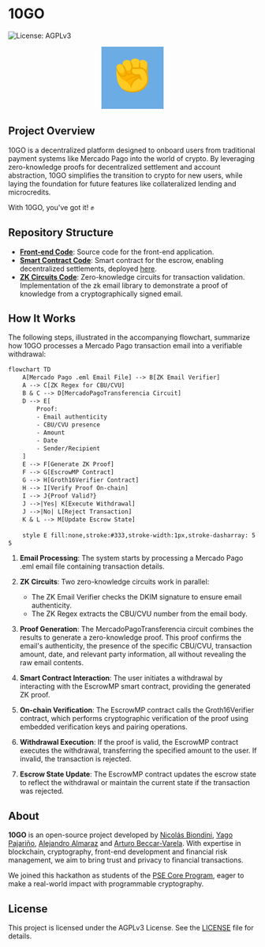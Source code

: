 # 10GO

![License: AGPLv3](https://img.shields.io/badge/License-AGPL%20v3-blue.svg)

<p align="center">
  <img src="./assets/10GO-icon.png" alt="10GO: You've got it!" width="126"/>
</p>

## Project Overview

10GO is a decentralized platform designed to onboard users from traditional payment systems like Mercado Pago into the world of crypto. By leveraging zero-knowledge proofs for decentralized settlement and account abstraction, 10GO simplifies the transition to crypto for new users, while laying the foundation for future features like collateralized lending and microcredits.

With 10GO, you've got it! ✊

## Repository Structure

- **[Front-end Code](https://github.com/10GO-labs/10GO-frontend)**: Source code for the front-end application.
- **[Smart Contract Code](https://github.com/10GO-labs/10GO-contracts)**: Smart contract for the escrow, enabling decentralized settlements, deployed [here](https://sepolia.etherscan.io/address/0xbc9cA80364f4bbF56211768519db012F0A76aee2#code).
- **[ZK Circuits Code](https://github.com/yagopajarino/zk-email-minimal)**: Zero-knowledge circuits for transaction validation. Implementation of the zk email library to demonstrate a proof of knowledge from a cryptographically signed email.

## How It Works

The following steps, illustrated in the accompanying flowchart, summarize how 10GO processes a Mercado Pago transaction email into a verifiable withdrawal:

```mermaid
flowchart TD
    A[Mercado Pago .eml Email File] --> B[ZK Email Verifier]
    A --> C[ZK Regex for CBU/CVU]
    B & C --> D[MercadoPagoTransferencia Circuit]
    D --> E[
        Proof:
        - Email authenticity
        - CBU/CVU presence
        - Amount
        - Date
        - Sender/Recipient
    ]
    E --> F[Generate ZK Proof]
    F --> G[EscrowMP Contract]
    G --> H[Groth16Verifier Contract]
    H --> I[Verify Proof On-chain]
    I --> J{Proof Valid?}
    J -->|Yes| K[Execute Withdrawal]
    J -->|No| L[Reject Transaction]
    K & L --> M[Update Escrow State]
    
    style E fill:none,stroke:#333,stroke-width:1px,stroke-dasharray: 5 5
```

1. **Email Processing**: The system starts by processing a Mercado Pago .eml email file containing transaction details.

2. **ZK Circuits**: Two zero-knowledge circuits work in parallel:
   - The ZK Email Verifier checks the DKIM signature to ensure email authenticity.
   - The ZK Regex extracts the CBU/CVU number from the email body.

3. **Proof Generation**: The MercadoPagoTransferencia circuit combines the results to generate a zero-knowledge proof. This proof confirms the email's authenticity, the presence of the specific CBU/CVU, transaction amount, date, and relevant party information, all without revealing the raw email contents.

4. **Smart Contract Interaction**: The user initiates a withdrawal by interacting with the EscrowMP smart contract, providing the generated ZK proof.

5. **On-chain Verification**: The EscrowMP contract calls the Groth16Verifier contract, which performs cryptographic verification of the proof using embedded verification keys and pairing operations.

6. **Withdrawal Execution**: If the proof is valid, the EscrowMP contract executes the withdrawal, transferring the specified amount to the user. If invalid, the transaction is rejected.

7. **Escrow State Update**: The EscrowMP contract updates the escrow state to reflect the withdrawal or maintain the current state if the transaction was rejected.

## About

**10GO** is an open-source project developed by [Nicolás Biondini](https://github.com/NicolasBiondini), [Yago Pajariño](https://github.com/yagopajarino), [Alejandro Almaraz](https://github.com/almaraz97) and [Arturo Beccar-Varela](https://github.com/arturoBeccar). With expertise in blockchain, cryptography, front-end development and financial risk management, we aim to bring trust and privacy to financial transactions. 

We joined this hackathon as students of the [PSE Core Program](https://pse.dev/en/programs), eager to make a real-world impact with programmable cryptography.

## License

This project is licensed under the AGPLv3 License. See the [LICENSE](LICENSE) file for details.
